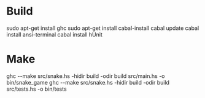 # Build
sudo apt-get install ghc
sudo apt-get install cabal-install
cabal update
cabal install ansi-terminal
cabal install hUnit

# Make
ghc --make src/snake.hs -hidir build -odir build src/main.hs -o bin/snake_game
ghc --make src/snake.hs -hidir build -odir build src/tests.hs -o bin/tests